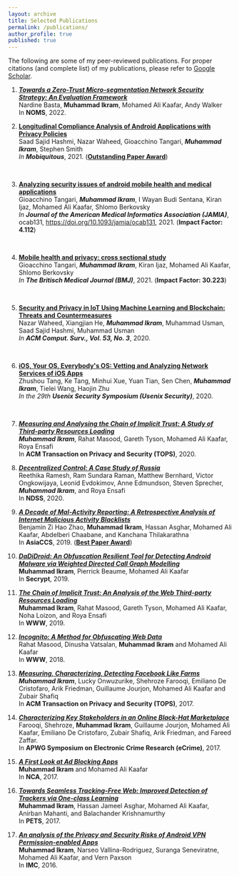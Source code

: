 ```yaml
---
layout: archive
title: Selected Publications
permalink: /publications/
author_profile: true
published: true
---
```


The following are some of my peer-reviewed publications. For proper citations (and complete list) of my publications, please refer to [Google Scholar](https://scholar.google.com.au/citations?user=vkSaUFwAAAAJ&hl=en).

1. <b>*[Towards a Zero-Trust Micro-segmentation Network Security Strategy: An Evaluation Framework](/files/noms_22.pdf)*</b><br>Nardine Basta, **Muhammad Ikram**, Mohamed Ali Kaafar, Andy Walker <br>In **NOMS**, 2022. <br>

2.  <b>[Longitudinal Compliance Analysis of Android Applications with Privacy Policies](/files/MobiQuitous2021_ikram.pdf)</b> <br> 
Saad Sajid Hashmi, Nazar Waheed, Gioacchino Tangari, <i>**Muhammad Ikram**</i>, Stephen Smith<br>
<i>In **Mobiquitous**</i>, 2021. ([**Outstanding Paper Award**](/files/OutstandingPaperAward.png))
<br>

3.  <b>[Analyzing security issues of android mobile health and medical applications](/files/jamia_paper_accepted_version.pdf)</b> <br> 
Gioacchino Tangari, <i>**Muhammad Ikram**</i>, I Wayan Budi Sentana, Kiran Ijaz, Mohamed Ali Kaafar, Shlomo Berkovsky<br>
<i>In **Journal of the American Medical Informatics Association (JAMIA)**</i>, ocab131, https://doi.org/10.1093/jamia/ocab131, 2021. (**Impact Factor: 4.112**)
<br>

4.  <b>[Mobile health and privacy: cross sectional study](https://www.bmj.com/content/373/bmj.n1248.full)</b> <br> 
Gioacchino Tangari, <i>**Muhammad Ikram**</i>, Kiran Ijaz, Mohamed Ali Kaafar, Shlomo Berkovsky<br>
<i>In **The Britisch Medical Journal (BMJ)**</i>, 2021. (**Impact Factor: 30.223**)
<br>

5.  <b>[Security and Privacy in IoT Using Machine Learning and Blockchain: Threats and Countermeasures](/files/acm_survey_paper.pdf)</b> <br> 
Nazar Waheed, Xiangjian He, <i>**Muhammad Ikram**</i>, Muhammad Usman, Saad Sajid Hashmi, Muhammad Usman<br>
<i>In **ACM Comput. Surv., Vol. 53, No. 3**</i>, 2020.
<br>

6.  <b>[iOS, Your OS, Everybody's OS: Vetting and Analyzing Network Services of iOS Apps](/files/iOS_Apps_Aulnerabilities_Analysis_Ikram.pdf)</b> <br> 
Zhushou Tang, Ke Tang, Minhui Xue, Yuan Tian, Sen Chen, <i>**Muhammad Ikram**</i>, Tielei Wang, Haojin Zhu<br>
<i>In the 29th **Usenix Security Symposium (Usenix Security)**</i>, 2020.
<br>

7.  <b>*[Measuring and Analysing the Chain of Implicit Trust: A Study of Third-party Resources Loading](/files/ik_wot_tops_2020.pdf)*</b> <br> <i>**Muhammad Ikram**</i>, Rahat Masood, Gareth Tyson, Mohamed Ali Kaafar, Roya Ensafi <br>In **ACM Transaction on Privacy and Security (TOPS)**, 2020.<br>

8.  <b>*[Decentralized Control: A Case Study of Russia](/files/ndss20-decentralized-control.pdf)*</b><br>
Reethika Ramesh, Ram Sundara Raman, Matthew Bernhard, Victor Ongkowijaya, Leonid Evdokimov, Anne Edmundson, Steven Sprecher, <i>**Muhammad Ikram**</i>, and Roya Ensafi <br> In **NDSS**, 2020. <br>

9.  <b>*[A Decade of Mal-Activity Reporting: A Retrospective Analysis of Internet Malicious Activity Blacklists](/files/asiaccs_malwareanalysis.pdf)*</b><br>
Benjamin Zi Hao Zhao, **Muhammad Ikram**, Hassan Asghar, Mohamed Ali Kaafar, Abdelberi Chaabane, and Kanchana Thilakarathna<br> In **AsiaCCS**, 2019.  ([**Best Paper Award**](/files/asiaccs2019.jpeg))<br>

10.  <b>*[DaDiDroid: An Obfuscation Resilient Tool for Detecting Android Malware via Weighted Directed Call Graph Modelling](https://arxiv.org/pdf/1905.09136.pdf)*</b><br>
**Muhammad Ikram**, Pierrick Beaume, Mohamed Ali Kaafar<br> In **Secrypt**, 2019. <br>

11.  <b>*[The Chain of Implicit Trust: An Analysis of the Web Third-party Resources Loading](/files/ikram_www2019_cr.pdf)*</b><br>**Muhammad Ikram**, Rahat Masood, Gareth Tyson, Mohamed Ali Kaafar, Noha Loizon, and Roya Ensafi<br> In **WWW**, 2019.

12.  <b>*[Incognito: A Method for Obfuscating Web Data](/files/Incognito-Ikram-WWW18.pdf)*</b><br>Rahat Masood, Dinusha Vatsalan, **Muhammad Ikram** and Mohamed Ali Kaafar<br> In **WWW**, 2018.<br>

13.  <b>*[Measuring, Characterizing, Detecting Facebook Like Farms](/files/fb_fraud_detection.pdf)*</b><br> <i>**Muhammad Ikram**</i>, Lucky Onwuzurike, Shehroze Farooqi, Emiliano De Cristofaro, Arik Friedman, Guillaume Jourjon, Mohamed Ali Kaafar and Zubair Shafiq <br>In **ACM Transaction on Privacy and Security (TOPS)**, 2017.<br>

14.  <b>*[Characterizing Key Stakeholders in an Online Black-Hat Marketplace](https://arxiv.org/pdf/1505.01637)*</b><br>Farooqi, Shehroze, **Muhammad Ikram**, Guillaume Jourjon, Mohamed Ali Kaafar, Emiliano De Cristofaro, Zubair Shafiq, Arik Friedman, and Fareed Zaffar.<br>In **APWG Symposium on Electronic Crime Research (eCrime)**, 2017.<br>

15.  <b>*[A First Look at Ad Blocking Apps](/files/ikram_mpptools_nca.pdf)*</b><br>**Muhammad Ikram** and Mohamed Ali Kaafar<br>In **NCA**, 2017.<br> 

16.  <b>*[Towards Seamless Tracking-Free Web: Improved Detection of Trackers via One-class Learning](/files/pets_tracking.pdf)*</b><br>**Muhammad Ikram**, Hassan Jameel Asghar, Mohamed Ali Kaafar, Anirban Mahanti, and Balachander Krishnamurthy<br> In **PETS**, 2017.<br>

17. <b>*[An analysis of the Privacy and Security Risks of Android VPN Permission-enabled Apps](/files/imc_vpn.pdf)*</b><br>**Muhammad Ikram**, Narseo Vallina-Rodriguez, Suranga Seneviratne, Mohamed Ali Kaafar, and Vern Paxson <br>In **IMC**, 2016. <br>

